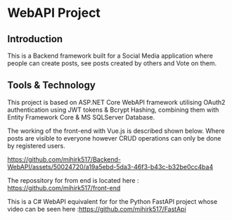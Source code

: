 # WebAPI Project

## Introduction

This is a Backend framework built for a Social Media application where people can create posts, see posts created by others and Vote on them.

## Tools & Technology

This project is based on  ASP.NET Core WebAPI framework utilising OAuth2 authentication using JWT tokens & Bcrypt Hashing, combining them with Entity Framework Core & MS SQLServer Database.

The working of the front-end with Vue.js is described shown below. Where posts are visible to everyone however CRUD operations can only be done by registered users.

https://github.com/mihirk517/Backend-WebAPI/assets/50024720/a19a5ebd-5da3-46f3-b43c-b32be0cc4ba4

The repossitory for from end is located here : https://github.com/mihirk517/front-end


This is a C# WebAPI equivalent for for the Python FastAPI project whose video can be seen here :https://github.com/mihirk517/FastApi 
